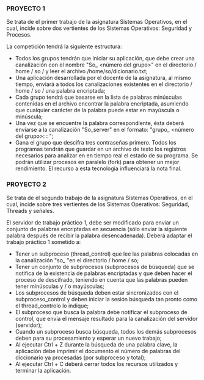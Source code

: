 
### PROYECTO 1
Se trata de el primer trabajo de la asignatura Sistemas Operativos, en el cual, incide sobre dos
vertientes de los Sistemas Operativos: Seguridad y Procesos.

La competición tendrá la siguiente estructura:

- Todos los grupos tendrán que iniciar su aplicación, que debe crear una canalización con el
nombre "So_ <número del grupo>" en el directorio / home / so / y leer el archivo
/home/so/dicionario.txt;
- Una aplicación desarrollada por el docente de la asignatura, al mismo tiempo, enviará a todos los
canalizaciones existentes en el directorio / home / so / una palabra encriptada;
- Cada grupo tendrá que basarse en la lista de palabras minúsculas contenidas en el archivo
encontrar la palabra encriptada, asumiendo que cualquier carácter de la palabra puede estar en
mayúscula o minúscula;
- Una vez que se encuentre la palabra correspondiente, ésta deberá enviarse a la canalización
"So_server" en el formato: "grupo_ <número del grupo>: <palabra>: <palabra encriptada>";
- Gana el grupo que descifra tres contraseñas primero.
Todos los programas tendrán que guardar en un archivo de texto los registros necesarios para
analizar en en tiempo real el estado de su programa. Se podrán utilizar procesos en paralelo (fork)
para obtener un mejor rendimiento. El recurso a esta tecnología influenciará la nota final.

 ### PROYECTO 2

 Se trata de el segundo trabajo de la asignatura Sistemas Operativos, en el cual, incide sobre tres
vertientes de los Sistemas Operativos: Seguridad, Threads y señales.

El servidor de trabajo práctico 1, debe ser modificado para enviar un conjunto de palabras
encriptadas en secuencia (sólo enviar la siguiente palabra después de recibir la palabra
desencadenada). Deberá adaptar el trabajo práctico 1 sometido a:

- Tener un subproceso (thread_control) que lee las palabras colocadas en la canalización "so_
<numero de grupo> "en el directorio / home / so;
- Tener un conjunto de subprocesos (subprocesos de búsqueda) que se notifica de la existencia de
palabras encriptadas y que deben hacer el proceso de descifrado, teniendo en cuenta que las
palabras pueden tener minúsculas y / o mayúsculas;
- Los subprocesos de búsqueda deben estar sincronizados con el subproceso_control y deben
iniciar la sesión búsqueda tan pronto como el thread_controlo lo indique;
- El subproceso que busca la palabra debe notificar el subproceso de control, que envía el mensaje
resultado para la canalización del servidor (servidor);
- Cuando un subproceso busca búsqueda, todos los demás subprocesos deben para su
procesamiento y esperar un nuevo trabajo;
- Al ejecutar Ctrl + Z durante la búsqueda de una palabra clave, la aplicación debe imprimir el
documento el número de palabras del diccionario ya procesadas (por subproceso y total);
- Al ejecutar Ctrl + C deberá cerrar todos los recursos utilizados y terminar la aplicación.
